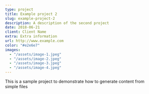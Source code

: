 ```yaml
---
type: project
title: Example project 2
slug: example-project-2
description: A description of the second project
date: 2018-06-21
client: Client Name
extra: Extra information
url: http://www.example.com
color: "#e2e6e7"
images:
  - "/assets/image-1.jpeg"
  - "/assets/image-2.jpeg"
  - "/assets/image-3.jpeg"
  - "/assets/image-4.jpeg"
---
```


This is a sample project to demonstrate how to generate content from simple files

